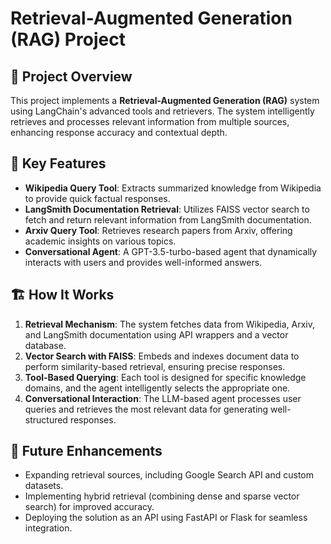 # Retrieval-Augmented Generation (RAG) Project

## 📌 **Project Overview**
This project implements a **Retrieval-Augmented Generation (RAG)** system using LangChain's advanced tools and retrievers. The system intelligently retrieves and processes relevant information from multiple sources, enhancing response accuracy and contextual depth.

## 🚀 **Key Features**
- **Wikipedia Query Tool**: Extracts summarized knowledge from Wikipedia to provide quick factual responses.
- **LangSmith Documentation Retrieval**: Utilizes FAISS vector search to fetch and return relevant information from LangSmith documentation.
- **Arxiv Query Tool**: Retrieves research papers from Arxiv, offering academic insights on various topics.
- **Conversational Agent**: A GPT-3.5-turbo-based agent that dynamically interacts with users and provides well-informed answers.

## 🏗 **How It Works**
1. **Retrieval Mechanism**: The system fetches data from Wikipedia, Arxiv, and LangSmith documentation using API wrappers and a vector database.
2. **Vector Search with FAISS**: Embeds and indexes document data to perform similarity-based retrieval, ensuring precise responses.
3. **Tool-Based Querying**: Each tool is designed for specific knowledge domains, and the agent intelligently selects the appropriate one.
4. **Conversational Interaction**: The LLM-based agent processes user queries and retrieves the most relevant data for generating well-structured responses.

## 🎯 **Future Enhancements**
- Expanding retrieval sources, including Google Search API and custom datasets.
- Implementing hybrid retrieval (combining dense and sparse vector search) for improved accuracy.
- Deploying the solution as an API using FastAPI or Flask for seamless integration.


